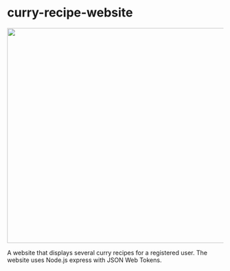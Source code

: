 # curry-recipe-website

<img width="1000" height="500" src="https://user-images.githubusercontent.com/25343696/112157360-30189600-8bf8-11eb-8051-59f9f84744f5.png">

A website that displays several curry recipes for a registered user. The website uses Node.js express with JSON Web Tokens.
